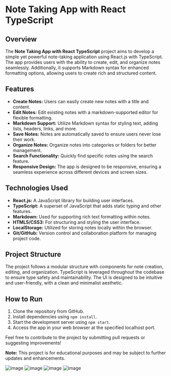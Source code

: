 # Note Taking App with React TypeScript

## Overview

The **Note Taking App with React TypeScript** project aims to develop a simple yet powerful note-taking application using React.js with TypeScript. The app provides users with the ability to create, edit, and organize notes seamlessly. Additionally, it supports Markdown syntax for enhanced formatting options, allowing users to create rich and structured content.

## Features

- **Create Notes:** Users can easily create new notes with a title and content.
- **Edit Notes:** Edit existing notes with a markdown-supported editor for flexible formatting.
- **Markdown Support:** Utilize Markdown syntax for styling text, adding lists, headers, links, and more.
- **Save Notes:** Notes are automatically saved to ensure users never lose their work.
- **Organize Notes:** Organize notes into categories or folders for better management.
- **Search Functionality:** Quickly find specific notes using the search feature.
- **Responsive Design:** The app is designed to be responsive, ensuring a seamless experience across different devices and screen sizes.

## Technologies Used

- **React.js:** A JavaScript library for building user interfaces.
- **TypeScript:** A superset of JavaScript that adds static typing and other features.
- **Markdown:** Used for supporting rich text formatting within notes.
- **HTML5/CSS3:** For structuring and styling the user interface.
- **LocalStorage:** Utilized for storing notes locally within the browser.
- **Git/GitHub:** Version control and collaboration platform for managing project code.

## Project Structure

The project follows a modular structure with components for note creation, editing, and organization. TypeScript is leveraged throughout the codebase to ensure type safety and maintainability. The UI is designed to be intuitive and user-friendly, with a clean and minimalist aesthetic.

## How to Run

1. Clone the repository from GitHub.
2. Install dependencies using `npm install`.
3. Start the development server using `npm start`.
4. Access the app in your web browser at the specified localhost port.

Feel free to contribute to the project by submitting pull requests or suggesting improvements!

**Note:** This project is for educational purposes and may be subject to further updates and enhancements.

![image](https://github.com/Aldbow/react-typescript-note-markdown-support/assets/90434857/830bfb49-f878-4f9c-bd57-7b28d2dfc5aa)
![image](https://github.com/Aldbow/react-typescript-note-markdown-support/assets/90434857/a732a97a-1cbe-457e-be99-366791a3d23c)
![image](https://github.com/Aldbow/react-typescript-note-markdown-support/assets/90434857/0242c226-33b6-4c1a-a437-221444421f63)
![image](https://github.com/Aldbow/react-typescript-note-markdown-support/assets/90434857/7cfe31da-0339-4d04-b76d-c2cf67966844)
